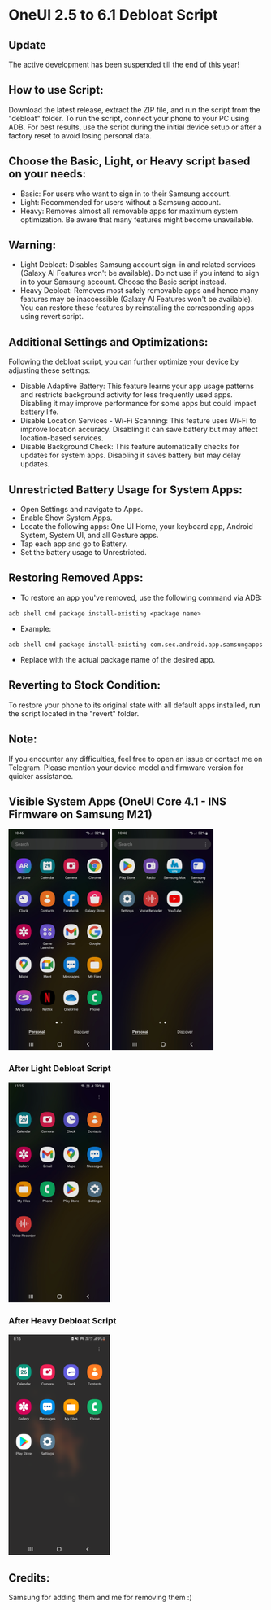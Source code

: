 # OneUI 2.5 to 6.1 Debloat Script

## Update
The active development has been suspended till the end of this year!

## How to use Script: 
Download the latest release, extract the ZIP file, and run the script from the "debloat" folder. To run the script, connect your phone to your PC using ADB. For best results, use the script during the initial device setup or after a factory reset to avoid losing personal data.

## Choose the Basic, Light, or Heavy script based on your needs:
- Basic: For users who want to sign in to their Samsung account.
- Light: Recommended for users without a Samsung account.
- Heavy: Removes almost all removable apps for maximum system optimization. Be aware that many features might become unavailable.

## Warning:
- Light Debloat: Disables Samsung account sign-in and related services (Galaxy AI Features won't be available). Do not use if you intend to sign in to your Samsung account. Choose the Basic script instead.
- Heavy Debloat: Removes most safely removable apps and hence many features may be inaccessible (Galaxy AI Features won't be available). You can restore these features by reinstalling the corresponding apps using revert script.

## Additional Settings and Optimizations:
Following the debloat script, you can further optimize your device by adjusting these settings:

- Disable Adaptive Battery: This feature learns your app usage patterns and restricts background activity for less frequently used apps. Disabling it may improve performance for some apps but could impact battery life.
- Disable Location Services - Wi-Fi Scanning: This feature uses Wi-Fi to improve location accuracy. Disabling it can save battery but may affect location-based services.
- Disable Background Check: This feature automatically checks for updates for system apps. Disabling it saves battery but may delay updates.

## Unrestricted Battery Usage for System Apps:
- Open Settings and navigate to Apps.
- Enable Show System Apps.
- Locate the following apps: One UI Home, your keyboard app, Android System, System UI, and all Gesture apps.
- Tap each app and go to Battery.
- Set the battery usage to Unrestricted.

## Restoring Removed Apps:
- To restore an app you've removed, use the following command via ADB:
~~~
adb shell cmd package install-existing <package name>
~~~

- Example:
~~~
adb shell cmd package install-existing com.sec.android.app.samsungapps
~~~
- Replace <package name> with the actual package name of the desired app.

## Reverting to Stock Condition:
To restore your phone to its original state with all default apps installed, run the script located in the "revert" folder.

## Note:
If you encounter any difficulties, feel free to open an issue or contact me on Telegram. Please mention your device model and firmware version for quicker assistance.

## Visible System Apps (OneUI Core 4.1 - INS Firmware on Samsung M21)
<img src="images/1.jpg" width="200"/>  <img src="images/2.jpg" width="200"/>

### After Light Debloat Script
<img src="images/3.jpg" width="200"/>

### After Heavy Debloat Script
<img src="images/4.jpg" width="200"/>

## Credits:
Samsung for adding them and me for removing them :)
